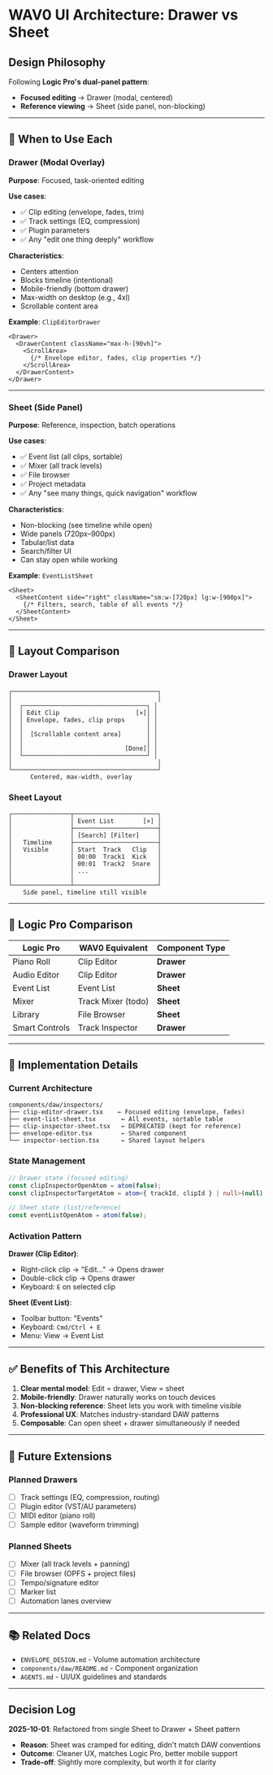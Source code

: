 # WAV0 UI Architecture: Drawer vs Sheet

## Design Philosophy

Following **Logic Pro's dual-panel pattern**:
- **Focused editing** → Drawer (modal, centered)
- **Reference viewing** → Sheet (side panel, non-blocking)

---

## 🎯 When to Use Each

### Drawer (Modal Overlay)
**Purpose**: Focused, task-oriented editing

**Use cases**:
- ✅ Clip editing (envelope, fades, trim)
- ✅ Track settings (EQ, compression)
- ✅ Plugin parameters
- ✅ Any "edit one thing deeply" workflow

**Characteristics**:
- Centers attention
- Blocks timeline (intentional)
- Mobile-friendly (bottom drawer)
- Max-width on desktop (e.g., 4xl)
- Scrollable content area

**Example**: `ClipEditorDrawer`
```tsx
<Drawer>
  <DrawerContent className="max-h-[90vh]">
    <ScrollArea>
      {/* Envelope editor, fades, clip properties */}
    </ScrollArea>
  </DrawerContent>
</Drawer>
```

---

### Sheet (Side Panel)
**Purpose**: Reference, inspection, batch operations

**Use cases**:
- ✅ Event list (all clips, sortable)
- ✅ Mixer (all track levels)
- ✅ File browser
- ✅ Project metadata
- ✅ Any "see many things, quick navigation" workflow

**Characteristics**:
- Non-blocking (see timeline while open)
- Wide panels (720px–900px)
- Tabular/list data
- Search/filter UI
- Can stay open while working

**Example**: `EventListSheet`
```tsx
<Sheet>
  <SheetContent side="right" className="sm:w-[720px] lg:w-[900px]">
    {/* Filters, search, table of all events */}
  </SheetContent>
</Sheet>
```

---

## 📐 Layout Comparison

### Drawer Layout
```
┌────────────────────────────────────────┐
│                                        │
│  ┌──────────────────────────────────┐ │
│  │ Edit Clip                     [×]│ │
│  │ Envelope, fades, clip props      │ │
│  │                                  │ │
│  │  [Scrollable content area]       │ │
│  │                                  │ │
│  │                            [Done]│ │
│  └──────────────────────────────────┘ │
│                                        │
└────────────────────────────────────────┘
      Centered, max-width, overlay
```

### Sheet Layout
```
┌────────────────┬───────────────────────┐
│                │ Event List        [×] │
│                ├───────────────────────┤
│                │ [Search] [Filter]     │
│   Timeline     ├───────────────────────┤
│   Visible      │ Start  Track   Clip   │
│                │ 00:00  Track1  Kick   │
│                │ 00:01  Track2  Snare  │
│                │ ...                   │
│                │                       │
└────────────────┴───────────────────────┘
    Side panel, timeline still visible
```

---

## 🎨 Logic Pro Comparison

| Logic Pro         | WAV0 Equivalent    | Component Type |
|-------------------|--------------------|----------------|
| Piano Roll        | Clip Editor        | **Drawer**     |
| Audio Editor      | Clip Editor        | **Drawer**     |
| Event List        | Event List         | **Sheet**      |
| Mixer             | Track Mixer (todo) | **Sheet**      |
| Library           | File Browser       | **Sheet**      |
| Smart Controls    | Track Inspector    | **Drawer**     |

---

## 🔧 Implementation Details

### Current Architecture

```
components/daw/inspectors/
├── clip-editor-drawer.tsx    ← Focused editing (envelope, fades)
├── event-list-sheet.tsx       ← All events, sortable table
├── clip-inspector-sheet.tsx   ← DEPRECATED (kept for reference)
├── envelope-editor.tsx        ← Shared component
└── inspector-section.tsx      ← Shared layout helpers
```

### State Management

```typescript
// Drawer state (focused editing)
const clipInspectorOpenAtom = atom(false);
const clipInspectorTargetAtom = atom<{ trackId, clipId } | null>(null);

// Sheet state (list/reference)
const eventListOpenAtom = atom(false);
```

### Activation Pattern

**Drawer (Clip Editor)**:
- Right-click clip → "Edit..." → Opens drawer
- Double-click clip → Opens drawer
- Keyboard: `E` on selected clip

**Sheet (Event List)**:
- Toolbar button: "Events"
- Keyboard: `Cmd/Ctrl + E`
- Menu: View → Event List

---

## ✅ Benefits of This Architecture

1. **Clear mental model**: Edit = drawer, View = sheet
2. **Mobile-friendly**: Drawer naturally works on touch devices
3. **Non-blocking reference**: Sheet lets you work with timeline visible
4. **Professional UX**: Matches industry-standard DAW patterns
5. **Composable**: Can open sheet + drawer simultaneously if needed

---

## 🚀 Future Extensions

### Planned Drawers
- [ ] Track settings (EQ, compression, routing)
- [ ] Plugin editor (VST/AU parameters)
- [ ] MIDI editor (piano roll)
- [ ] Sample editor (waveform trimming)

### Planned Sheets
- [ ] Mixer (all track levels + panning)
- [ ] File browser (OPFS + project files)
- [ ] Tempo/signature editor
- [ ] Marker list
- [ ] Automation lanes overview

---

## 📚 Related Docs

- `ENVELOPE_DESIGN.md` - Volume automation architecture
- `components/daw/README.md` - Component organization
- `AGENTS.md` - UI/UX guidelines and standards

---

## Decision Log

**2025-10-01**: Refactored from single Sheet to Drawer + Sheet pattern
- **Reason**: Sheet was cramped for editing, didn't match DAW conventions
- **Outcome**: Cleaner UX, matches Logic Pro, better mobile support
- **Trade-off**: Slightly more complexity, but worth it for clarity

